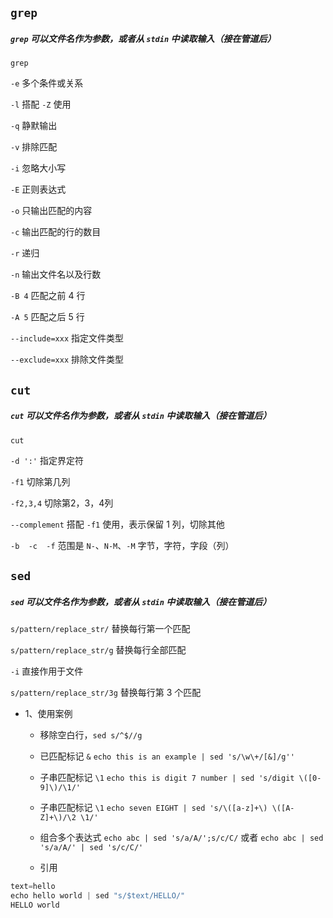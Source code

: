 ## `grep`

##### `grep` 可以文件名作为参数，或者从 `stdin` 中读取输入（接在管道后）

`grep`

`-e`  多个条件或关系

`-l`  搭配 `-Z` 使用

`-q` 静默输出
	
`-v` 排除匹配

`-i` 忽略大小写

`-E`	正则表达式

`-o`	只输出匹配的内容

`-c`	输出匹配的行的数目

`-r`	递归

`-n`	输出文件名以及行数

`-B 4`  匹配之前 4 行

`-A 5` 匹配之后 5 行

`--include=xxx` 指定文件类型
	
`--exclude=xxx` 排除文件类型

## `cut`

##### `cut` 可以文件名作为参数，或者从 `stdin` 中读取输入（接在管道后）

`cut`

`-d ':'`  指定界定符

`-f1` 切除第几列

`-f2,3,4`  切除第2，3，4列

`--complement` 搭配 `-f1` 使用，表示保留 1 列，切除其他

`-b  -c  -f`  范围是 `N-`、`N-M`、`-M` 字节，字符，字段（列）

## `sed`

##### `sed` 可以文件名作为参数，或者从 `stdin` 中读取输入（接在管道后）

`s/pattern/replace_str/`	替换每行第一个匹配

`s/pattern/replace_str/g`  替换每行全部匹配

`-i`  直接作用于文件

`s/pattern/replace_str/3g`  替换每行第 3 个匹配

 - 1、使用案例
 
 	- 移除空白行，`sed s/^$//g`
 	
 	- 已匹配标记 `&`  `echo this is an example | sed 's/\w\+/[&]/g''` 
 	
 	- 子串匹配标记 `\1`  `echo this is digit 7 number | sed 's/digit \([0-9]\)/\1/'`
 	
 	- 子串匹配标记 `\1`  `echo seven EIGHT | sed 's/\([a-z]+\) \([A-Z]+\)/\2 \1/'`

 	- 组合多个表达式  `echo abc | sed 's/a/A/';s/c/C/`  或者 `echo abc | sed 's/a/A/' | sed 's/c/C/'`
 	
 	- 引用 
 	
 ~~~C
 text=hello
 echo hello world | sed "s/$text/HELLO/"
 HELLO world
 ~~~
 	


